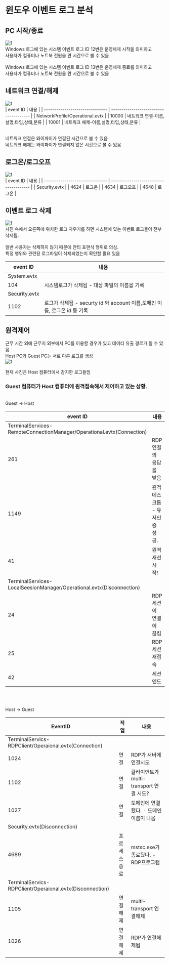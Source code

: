 # 윈도우 이벤트 로그 분석
## PC 시작/종료
![1](./img/1.PNG)<br>
Windows 로그에 있는 시스템 이벤트 로그 ID 12번은 운영체제 시작을 의미하고 <br>
사용자가 컴퓨터나 노트북 전원을 켠 시간으로 볼 수 있음<br><br>
Windows 로그에 있는 시스템 이벤트 로그 ID 13번은 운영체제 종료를 의미하고 <br>
사용자가 컴퓨터나 노트북 전원을 켠 시간으로 볼 수 있음

## 네트워크 연결/해제

![1](./img/2.PNG)<br>
| event ID                        | 내용                                   |
| ------------------------------- | -------------------------------------- |
| NetworkProfile/Operational.evtx |
| 10000                           | 네트워크 연결-이름,설명,타입,상태,분류 |
| 10001                           | 네트워크 해제-이름,설명,타입,상태,분류 |

<br>네트워크 연결은 와이파이가 연결된 시간으로 볼 수 있음<br>
네트워크 해제는 와이파이가 연결되지 않은 시간으로 볼 수 있음<br>

## 로그온/로그오프
![1](./img/3.PNG)<br>
| event ID                        | 내용                                   |
| ------------------------------- | -------------------------------------- |
| Security.evtx |
| 4624                           | 로그온 |
| 4634                           | 로그오프 |
| 4648                           | 로그온 |

## 이벤트 로그 삭제
![1](./img/4.PNG)<br>
사진 속에서 오른쪽에 위치한 로그 지우기를 하면 시스템에 있는 이벤트 로그들이 전부 삭제됨.<br>    
일반 사용자는 삭제하지 않기 때문에 안티 포렌식 행위로 의심.<br>
특정 행위와 관련된 로그파일이 삭제되었는지 확인할 필요 있음<br>

| event ID      | 내용                                                                      |
| ------------- | ------------------------------------------------------------------------- |
| System.evtx   |
| 104           | 시스템로그가 삭제됨 - 대상 파일의 이름을 기록                             |
| Security.evtx |
| 1102          | 로그가 삭제됨 - securty id 와 account 이름,도메인 이름, 로그온 id 등 기록 |

## 원격제어
근무 시간 외에 근무지 외부에서 PC를 이용할 경우가 있고 데이터 유출 경로가 될 수 있음<br>
Host PC와 Guest PC는 서로 다른 로그를 생성<br>
![1](./img/5.PNG)<br>

현재 사진은 Host 컴퓨터에서 감지한 로그들임
### Guest 컴퓨터가 Host 컴퓨터에 원격접속해서 제어하고 있는 상황.
<br>
Guest -> Host<br>

| event ID | 내용 |
| ----------------------------- | -------------------------------------------------------- |
|TerminalServices-RemoteConnectionManager/Operational.evtx(Connection)|
|261|RDP연결의 응답을 받음|
|1149|원격데스크톱 - 유저인증 성공.|
|41|원격 새션 시작!|
|TerminalServices-LocalSeesionManager/Operational.evtx(Disconnection)|
|24|RDP 세션이 연결이 끊킴|
|25|RDP 세션 재접속|
|42|세션 엔드|
<br><br>

Host -> Guest<br>

| EventID | 작업 | 내용 |
| --------------------------------------------- | ----------- |  ------------------------------------------------ |
|TerminalServics-RDPClient/Operaional.evtx(Connection)|
|1024|연결|RDP가 서버에 연결시도|
|1102|연결|클라이언트가 multi-transport 연결 시도?|
|1027|연결|도메인에 연결했다. - 도메인 이름이 나옴|
|Security.evtx(Disconnection)|
|4689|프로세스종료|mstsc.exe가 종료됬다. - RDP프로그램|
|TerminalServics-RDPClient/Operaional.evtx(Disconnection)|
|1105|연결해제|multi-transport 연결해제|
|1026|연결해제|RDP가 연결해제됨|
